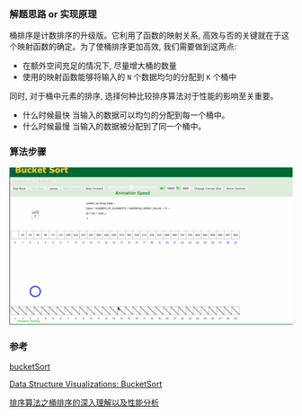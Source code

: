 ### 解题思路 or 实现原理

桶排序是计数排序的升级版。它利用了函数的映射关系, 高效与否的关键就在于这个映射函数的确定。为了使桶排序更加高效, 我们需要做到这两点:

- 在额外空间充足的情况下, 尽量增大桶的数量
- 使用的映射函数能够将输入的 `N` 个数据均匀的分配到 `K` 个桶中

同时, 对于桶中元素的排序, 选择何种比较排序算法对于性能的影响至关重要。

- 什么时候最快
  当输入的数据可以均匀的分配到每一个桶中。
- 什么时候最慢
  当输入的数据被分配到了同一个桶中。

### 算法步骤

![bucketSort](./images/bucketSort.gif)

### 参考

[bucketSort](https://github.com/Rain120/JS-Sorting-Algorithm/blob/master/9.bucketSort.md)

[Data Structure Visualizations: BucketSort](https://www.cs.usfca.edu/~galles/visualization/BucketSort.html)

[排序算法之桶排序的深入理解以及性能分析](https://dailc.github.io/2016/12/03/baseKnowlenge_algorithm_sort_bucketSort.html)
